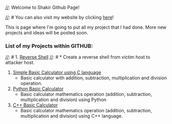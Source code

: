 [//]: Welcome to Shakir Github Page!

[//]: # (This is a comment! Hopefully it doesn't appear in the page...)

[//]: # You can also visit my website by clicking [here](#)!

[//]: ![Alt](KK.png)

This is page where I'm going to put all my project that I had done. More new projects and ideas will be posted soon.

### List of my Projects within GITHUB: 
[//]: # 1. [Reverse Shell](https://github.com/shakirulmuez/reverse_shell)
[//]: #	* Create a reverse shell from victim host to attacker host.
1. [Simple Basic Calculator using C language](https://github.com/shakirulmuez/simple_basic_calculator)
	* Basic calculator with addition, subtraction, multiplication and division operation.
2. [Python Basic Calculator](https://github.com/shakirulmuez/python_calculator)
	* Basic calculator mathematics operation (addition, subtraction, multiplication and division) using Python
3. [C++ Basic Calculator](https://github.com/shakirulmuez/basic_calculator_using_C_plus)
	* Basic calculator mathematics operation (addition, subtraction, multiplication and division) using C++ language.
